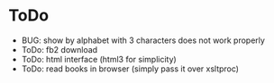 # ToDo

  * BUG: show by alphabet with 3 characters does not work properly
  * ToDo: fb2 download
  * ToDo: html interface (html3 for simplicity)
  * ToDo: read books in browser (simply pass it over xsltproc)
